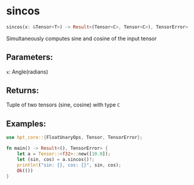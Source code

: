 # sincos
```rust
sincos(x: &Tensor<T>) -> Result<(Tensor<C>, Tensor<C>), TensorError>
```
Simultaneously computes sine and cosine of the input tensor

## Parameters:
`x`: Angle(radians)

## Returns:
Tuple of two tensors (sine, cosine) with type `C`

## Examples:
```rust
use hpt_core::{FloatUnaryOps, Tensor, TensorError};

fn main() -> Result<(), TensorError> {
    let a = Tensor::<f32>::new([10.0]);
    let (sin, cos) = a.sincos()?;
    println!("sin: {}, cos: {}", sin, cos);
    Ok(())
}
```